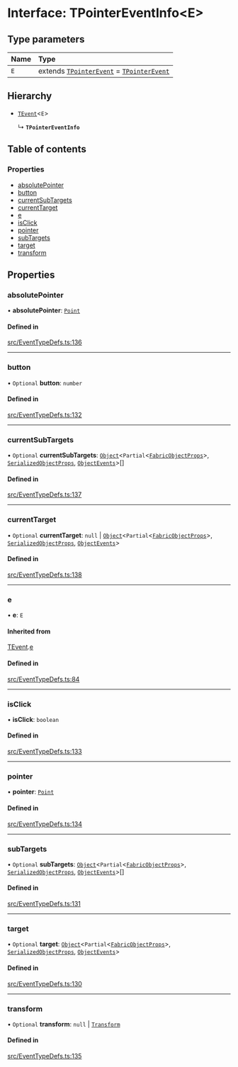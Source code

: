 # Interface: TPointerEventInfo<E\>

## Type parameters

| Name | Type |
| :------ | :------ |
| `E` | extends [`TPointerEvent`](../modules.md#tpointerevent) = [`TPointerEvent`](../modules.md#tpointerevent) |

## Hierarchy

- [`TEvent`](TEvent.md)<`E`\>

  ↳ **`TPointerEventInfo`**

## Table of contents

### Properties

- [absolutePointer](TPointerEventInfo.md#absolutepointer)
- [button](TPointerEventInfo.md#button)
- [currentSubTargets](TPointerEventInfo.md#currentsubtargets)
- [currentTarget](TPointerEventInfo.md#currenttarget)
- [e](TPointerEventInfo.md#e)
- [isClick](TPointerEventInfo.md#isclick)
- [pointer](TPointerEventInfo.md#pointer)
- [subTargets](TPointerEventInfo.md#subtargets)
- [target](TPointerEventInfo.md#target)
- [transform](TPointerEventInfo.md#transform)

## Properties

### absolutePointer

• **absolutePointer**: [`Point`](../classes/Point.md)

#### Defined in

[src/EventTypeDefs.ts:136](https://github.com/fabricjs/fabric.js/blob/a4453620e/src/EventTypeDefs.ts#L136)

___

### button

• `Optional` **button**: `number`

#### Defined in

[src/EventTypeDefs.ts:132](https://github.com/fabricjs/fabric.js/blob/a4453620e/src/EventTypeDefs.ts#L132)

___

### currentSubTargets

• `Optional` **currentSubTargets**: [`Object`](../classes/Object.md)<`Partial`<[`FabricObjectProps`](FabricObjectProps.md)\>, [`SerializedObjectProps`](SerializedObjectProps.md), [`ObjectEvents`](ObjectEvents.md)\>[]

#### Defined in

[src/EventTypeDefs.ts:137](https://github.com/fabricjs/fabric.js/blob/a4453620e/src/EventTypeDefs.ts#L137)

___

### currentTarget

• `Optional` **currentTarget**: ``null`` \| [`Object`](../classes/Object.md)<`Partial`<[`FabricObjectProps`](FabricObjectProps.md)\>, [`SerializedObjectProps`](SerializedObjectProps.md), [`ObjectEvents`](ObjectEvents.md)\>

#### Defined in

[src/EventTypeDefs.ts:138](https://github.com/fabricjs/fabric.js/blob/a4453620e/src/EventTypeDefs.ts#L138)

___

### e

• **e**: `E`

#### Inherited from

[TEvent](TEvent.md).[e](TEvent.md#e)

#### Defined in

[src/EventTypeDefs.ts:84](https://github.com/fabricjs/fabric.js/blob/a4453620e/src/EventTypeDefs.ts#L84)

___

### isClick

• **isClick**: `boolean`

#### Defined in

[src/EventTypeDefs.ts:133](https://github.com/fabricjs/fabric.js/blob/a4453620e/src/EventTypeDefs.ts#L133)

___

### pointer

• **pointer**: [`Point`](../classes/Point.md)

#### Defined in

[src/EventTypeDefs.ts:134](https://github.com/fabricjs/fabric.js/blob/a4453620e/src/EventTypeDefs.ts#L134)

___

### subTargets

• `Optional` **subTargets**: [`Object`](../classes/Object.md)<`Partial`<[`FabricObjectProps`](FabricObjectProps.md)\>, [`SerializedObjectProps`](SerializedObjectProps.md), [`ObjectEvents`](ObjectEvents.md)\>[]

#### Defined in

[src/EventTypeDefs.ts:131](https://github.com/fabricjs/fabric.js/blob/a4453620e/src/EventTypeDefs.ts#L131)

___

### target

• `Optional` **target**: [`Object`](../classes/Object.md)<`Partial`<[`FabricObjectProps`](FabricObjectProps.md)\>, [`SerializedObjectProps`](SerializedObjectProps.md), [`ObjectEvents`](ObjectEvents.md)\>

#### Defined in

[src/EventTypeDefs.ts:130](https://github.com/fabricjs/fabric.js/blob/a4453620e/src/EventTypeDefs.ts#L130)

___

### transform

• `Optional` **transform**: ``null`` \| [`Transform`](../modules.md#transform)

#### Defined in

[src/EventTypeDefs.ts:135](https://github.com/fabricjs/fabric.js/blob/a4453620e/src/EventTypeDefs.ts#L135)
